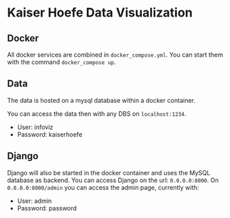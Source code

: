 # Kaiser Hoefe Data Visualization

## Docker

All docker services are combined in `docker_compose.yml`. You can start them with the command 
`docker_compose up`. 

## Data

The data is hosted on a mysql database within a docker container.

You can access the data then with any DBS on `localhost:1234`.

- User: infoviz
- Password: kaiserhoefe

## Django

Django will also be started in the docker container and uses the MySQL database as backend.
You can access Django on the url: `0.0.0.0:8000`. 
On `0.0.0.0:8000/admin` you can access the admin page, currently with:
- User: admin
- Password: password